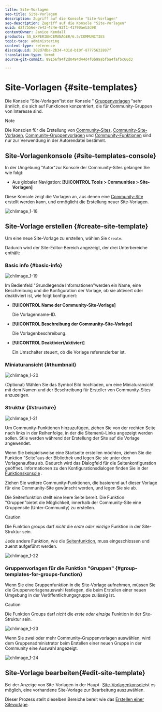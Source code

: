 ```yaml
---
title: Site-Vorlagen
seo-title: Site-Vorlagen
description: Zugriff auf die Konsole "Site-Vorlagen"
seo-description: Zugriff auf die Konsole "Site-Vorlagen"
uuid: d2f7556e-7e43-424e-82f1-41790aeb2d98
contentOwner: Janice Kendall
products: SG_EXPERIENCEMANAGER/6.5/COMMUNITIES
topic-tags: administering
content-type: reference
discoiquuid: 202d7dba-2b34-431d-b10f-87775632807f
translation-type: tm+mt
source-git-commit: 89156f94f2d0494d44d4f0b99abfba4fafbc66d3

---
```



# Site-Vorlagen {#site-templates}

Die Konsole &quot;Site-Vorlagen&quot;ist der Konsole &quot; [Gruppenvorlagen](tools-groups.md) &quot;sehr ähnlich, die sich auf Funktionen konzentriert, die für Community-Gruppen von Interesse sind.

>[!NOTE]
>
>Die Konsolen für die Erstellung von [Community-Sites](sites-console.md), [Community-Site-Vorlagen](sites.md), [Community-Gruppenvorlagen](tools-groups.md) und [Community-Funktionen](functions.md) sind nur zur Verwendung in der Autorendatei bestimmt.


## Site-Vorlagenkonsole {#site-templates-console}

In der Umgebung &quot;Autor&quot;zur Konsole der Community-Sites gelangen Sie wie folgt:

* Aus globaler Navigation: **[!UICONTROL Tools > Communities > Site-Vorlagen]**

Diese Konsole zeigt die Vorlagen an, aus denen eine [Community-Site](sites-console.md) erstellt werden kann, und ermöglicht die Erstellung neuer Site-Vorlagen.

![chlimage_1-18](assets/chlimage_1-18.png)

## Site-Vorlage erstellen {#create-site-template}

Um eine neue Site-Vorlage zu erstellen, wählen Sie `Create`.

Dadurch wird der Site-Editor-Bereich angezeigt, der drei Unterbereiche enthält:

### Basic info {#basic-info}

![chlimage_1-19](assets/chlimage_1-19.png)

Im Bedienfeld &quot;Grundlegende Informationen&quot;werden ein Name, eine Beschreibung und die Konfiguration der Vorlage, ob sie aktiviert oder deaktiviert ist, wie folgt konfiguriert:

* **[!UICONTROL Name der Community-Site-Vorlage]**

   Die Vorlagenname-ID.

* **[!UICONTROL Beschreibung der Community-Site-Vorlage]**

   Die Vorlagenbeschreibung.

* **[!UICONTROL Deaktiviert/aktiviert]**

   Ein Umschalter steuert, ob die Vorlage referenzierbar ist.

### Miniaturansicht   {#thumbnail}

![chlimage_1-20](assets/chlimage_1-20.png)

(Optional) Wählen Sie das Symbol Bild hochladen, um eine Miniaturansicht mit dem Namen und der Beschreibung für Ersteller von Community-Sites anzuzeigen.

### Struktur {#structure}

![chlimage_1-21](assets/chlimage_1-21.png)

Um Community-Funktionen hinzuzufügen, ziehen Sie von der rechten Seite nach links in der Reihenfolge, in der die Sitemenü-Links angezeigt werden sollen. Stile werden während der Erstellung der Site auf die Vorlage angewendet.

Wenn Sie beispielsweise eine Startseite erstellen möchten, ziehen Sie die Funktion &quot;Seite&quot;aus der Bibliothek und legen Sie sie unter dem Vorlagenaufbau ab. Dadurch wird das Dialogfeld für die Seitenkonfiguration geöffnet. Informationen zu den Konfigurationsdialogen finden Sie in der [Funktionskonsole](functions.md) .

Ziehen Sie weitere Community-Funktionen, die basierend auf dieser Vorlage für eine Community-Site gewünscht werden, und legen Sie sie ab.

Die Seitenfunktion stellt eine leere Seite bereit. Die Funktion &quot;Gruppen&quot;bietet die Möglichkeit, innerhalb der Community-Site eine Gruppensite (Unter-Community) zu erstellen.

>[!CAUTION]
>
>Die Funktion groups darf *nicht* die *erste oder einzige* Funktion in der Site-Struktur sein.
>
>Jede andere Funktion, wie die [Seitenfunktion](functions.md#page-function), muss eingeschlossen und zuerst aufgeführt werden.


![chlimage_1-22](assets/chlimage_1-22.png)

### Gruppenvorlagen für die Funktion &quot;Gruppen&quot; {#group-templates-for-groups-function}

Wenn Sie eine Gruppenfunktion in die Site-Vorlage aufnehmen, müssen Sie die Gruppenvorlagenauswahl festlegen, die beim Erstellen einer neuen Umgebung in der Veröffentlichungsgruppe zulässig ist.

>[!CAUTION]
>
>Die Funktion Groups darf *nicht* die *erste oder einzige* Funktion in der Site-Struktur sein.


![chlimage_1-23](assets/chlimage_1-23.png)

Wenn Sie zwei oder mehr Community-Gruppenvorlagen auswählen, wird dem Gruppenadministrator beim Erstellen einer neuen Gruppe in der Community eine Auswahl angezeigt.

![chlimage_1-24](assets/chlimage_1-24.png)

##  Site-Vorlage bearbeiten{#edit-site-template}

Bei der Anzeige von Site-Vorlagen in der Haupt- [Site-Vorlagenkonsole](#site-templates-console)ist es möglich, eine vorhandene Site-Vorlage zur Bearbeitung auszuwählen.

Dieser Prozess stellt dieselben Bereiche bereit wie das [Erstellen einer Sitevorlage](#create-site-template).
